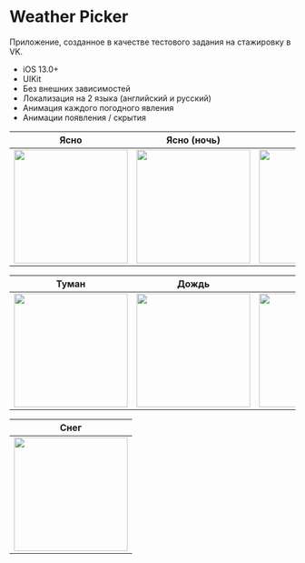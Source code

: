 
# Weather Picker

Приложение, созданное в качестве тестового задания на стажировку в VK.

- iOS 13.0+
- UIKit
- Без внешних зависимостей
- Локализация на 2 языка (английский и русский)
- Анимация каждого погодного явления
- Анимации появления / скрытия

| Ясно | Ясно (ночь) | Облачно |
|:---:|:---:|:---:|
| <img src="https://github.com/user-attachments/assets/7a418cd3-cbb4-4d75-9e68-86bcc9e667d5" width="200"> | <img src="https://github.com/user-attachments/assets/86890399-df27-40a3-bac5-0743ffca8e77" width="200"> | <img src="https://github.com/user-attachments/assets/838f30e5-808d-4452-8309-96f4130b2d02" width="200"> |

| Туман | Дождь | Гроза |
|:---:|:---:|:---:|
| <img src="https://github.com/user-attachments/assets/e89379e1-c176-4ae5-9ba7-24bf3a6ab266" width="200"> | <img src="https://github.com/user-attachments/assets/fcf48d60-dd5d-4445-aaa2-b2256a21f638" width="200"> | <img src="https://github.com/user-attachments/assets/c54d06b4-68dc-4628-be72-5b5d69ecca84" width="200"> |

| Снег |
|:---:|
| <img src="https://github.com/user-attachments/assets/c70063b0-a8e4-4bce-92ca-aa3558c6baa1" width="200"> |
